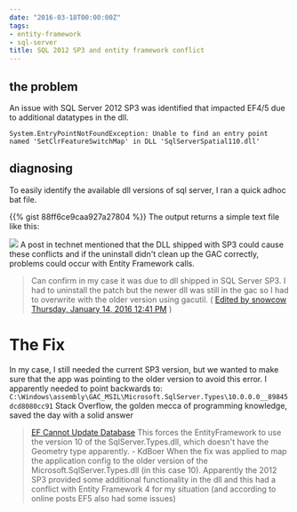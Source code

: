 ```yaml
---
date: "2016-03-18T00:00:00Z"
tags:
- entity-framework
- sql-server
title: SQL 2012 SP3 and entity framework conflict
---
```


## the problem

An issue with SQL Server 2012 SP3 was identified that impacted EF4/5 due to additional datatypes in the dll.

    System.EntryPointNotFoundException: Unable to find an entry point named 'SetClrFeatureSwitchMap' in DLL 'SqlServerSpatial110.dll'

## diagnosing

To easily identify the available dll versions of sql server, I ran a quick adhoc bat file.

{{% gist 88ff6ce9caa927a27804 %}}
 The output returns a simple text file like this:

![](/images/SNAG-0035_pucmdd.jpg)
A post in technet mentioned that the DLL shipped with SP3 could cause these conflicts and if the uninstall didn't clean up the GAC correctly, problems could occur with Entity Framework calls.

> Can confirm in my case it was due to dll shipped in SQL Server SP3.  I had to uninstall the patch but the newer dll was still in the gac so I had to overwrite with the older version using gacutil. ( [Edited by snowcow Thursday, January 14, 2016 12:41 PM](https://social.technet.microsoft.com/Forums/appvirtualization/en-US/72d07fcb-e3cb-45f1-bff5-abeb13adc5f8/entity-framework-cant-make-updates-in-db-missing-entry-point-setclrfeatureswitchmap-in?forum=sqldataaccess) )

# The Fix

In my case, I still needed the current SP3 version, but we wanted to make sure that the app was pointing to the older version to avoid this error.
I apparently needed to point backwards to:  `C:\Windows\assembly\GAC_MSIL\Microsoft.SqlServer.Types\10.0.0.0__89845dcd8080cc91`
Stack Overflow, the golden mecca of programming knowledge, saved the day with a solid answer

> [EF Cannot Update Database](http://stackoverflow.com/a/34431276/68698)
> This forces the EntityFramework to use the version 10 of the SqlServer.Types.dll, which doesn't have the Geometry type apparently. - KdBoer
> When the fix was applied to map the application config to the older version of the Microsoft.SqlServer.Types.dll (in this case 10). Apparently the 2012 SP3 provided some additional functionality in the dll and this had a conflict with Entity Framework 4 for my situation (and according to online posts EF5 also had some issues)
